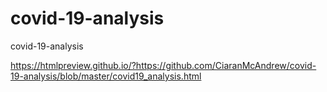 # covid-19-analysis
covid-19-analysis

https://htmlpreview.github.io/?https://github.com/CiaranMcAndrew/covid-19-analysis/blob/master/covid19_analysis.html
